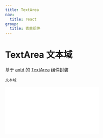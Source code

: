 ```yaml
---
title: TextArea
nav:
  title: react
group:
  title: 表单组件
---
```


# TextArea 文本域

基于 <a href="https://ant-design.antgroup.com/index-cn" target="_blank">antd</a> 的 <a href="https://ant-design.antgroup.com/components/input-cn#inputtextarea" target="_blank">TextArea</a> 组件封装

<code src='./TextArea.tsx'>文本域</code>

<embed src="../index.md#L16-L20"></embed>
